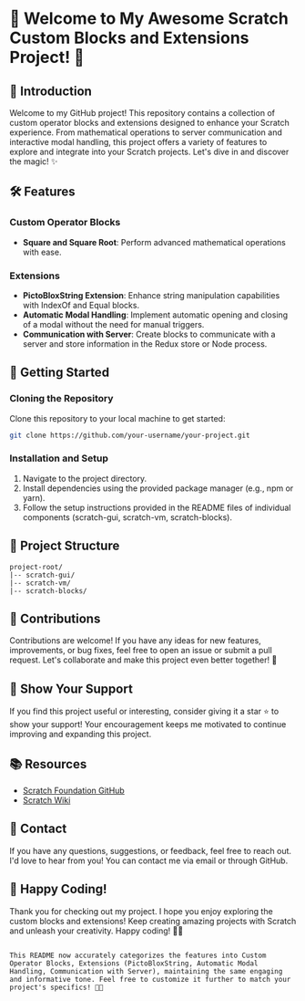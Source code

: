 # 🌟 Welcome to My Awesome Scratch Custom Blocks and Extensions Project! 🚀

## 🎨 Introduction

Welcome to my GitHub project! This repository contains a collection of custom operator blocks and extensions designed to enhance your Scratch experience. From mathematical operations to server communication and interactive modal handling, this project offers a variety of features to explore and integrate into your Scratch projects. Let's dive in and discover the magic! ✨

## 🛠️ Features

### Custom Operator Blocks
- **Square and Square Root**: Perform advanced mathematical operations with ease.

### Extensions
- **PictoBloxString Extension**: Enhance string manipulation capabilities with IndexOf and Equal blocks.
- **Automatic Modal Handling**: Implement automatic opening and closing of a modal without the need for manual triggers.
- **Communication with Server**: Create blocks to communicate with a server and store information in the Redux store or Node process.

## 🚀 Getting Started

### Cloning the Repository

Clone this repository to your local machine to get started:

```bash
git clone https://github.com/your-username/your-project.git
```

### Installation and Setup

1. Navigate to the project directory.
2. Install dependencies using the provided package manager (e.g., npm or yarn).
3. Follow the setup instructions provided in the README files of individual components (scratch-gui, scratch-vm, scratch-blocks).

## 📁 Project Structure

```
project-root/
|-- scratch-gui/
|-- scratch-vm/
|-- scratch-blocks/
```

## 🎉 Contributions

Contributions are welcome! If you have any ideas for new features, improvements, or bug fixes, feel free to open an issue or submit a pull request. Let's collaborate and make this project even better together! 🤝

## 🌟 Show Your Support

If you find this project useful or interesting, consider giving it a star ⭐️ to show your support! Your encouragement keeps me motivated to continue improving and expanding this project.

## 📚 Resources

- [Scratch Foundation GitHub](https://github.com/scratchfoundation)
- [Scratch Wiki](https://en.scratch-wiki.info/)

## 📧 Contact

If you have any questions, suggestions, or feedback, feel free to reach out. I'd love to hear from you! You can contact me via email or through GitHub.

## 🚀 Happy Coding!

Thank you for checking out my project. I hope you enjoy exploring the custom blocks and extensions! Keep creating amazing projects with Scratch and unleash your creativity. Happy coding! 🌈✨
```

This README now accurately categorizes the features into Custom Operator Blocks, Extensions (PictoBloxString, Automatic Modal Handling, Communication with Server), maintaining the same engaging and informative tone. Feel free to customize it further to match your project's specifics! 🎉🚀
